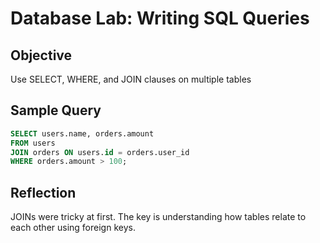 # Database Lab: Writing SQL Queries

## Objective
Use SELECT, WHERE, and JOIN clauses on multiple tables

## Sample Query
```sql
SELECT users.name, orders.amount
FROM users
JOIN orders ON users.id = orders.user_id
WHERE orders.amount > 100;
```

## Reflection
JOINs were tricky at first. The key is understanding how tables relate to each other using foreign keys.
